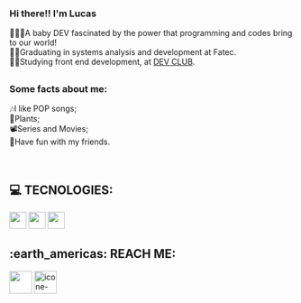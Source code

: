 ### Hi there!! I'm Lucas
👨🏼‍🚀A baby DEV fascinated by the power that programming and codes bring to our world!
<br>
🧑‍💻Graduating in systems analysis and development at Fatec.
<br>
👨‍🎓Studying front end development, at <a href="https://rodolfomori.com.br/devclub/">DEV CLUB</a>.

##
<h3>Some facts about me:</h3>
🎶I like POP songs;
<br>
🌱Plants;
<br>
📽Series and Movies;
<br>
🎉Have fun with my friends.
<br> 



<br>
<br>
  <h2>💻 TECNOLOGIES:</h2>
<div style="display: inline_block">
<img src="https://img.shields.io/badge/HTML5-E34F26?style=for-the-badge&logo=html5&logoColor=white" height="30px"/>
<img src="https://img.shields.io/badge/CSS3-1572B6?style=for-the-badge&logo=css3&logoColor=white" height="30px"/>
<img src="https://img.shields.io/badge/JavaScript-F7DF1E?style=for-the-badge&logo=javascript&logoColor=black" height="30px"/>

</div>
<div style="display: inline_block">
<h2>:earth_americas: REACH ME:</h2> <a alt="icone-linkedin" href="https://www.linkedin.com/in/lukasfreitass/"><img height="40px" src="https://cdn.jsdelivr.net/npm/simple-icons@v3/icons/linkedin.svg"/></a> 
<a href="https://www.instagram.com/_lukasfreitax/"> <img alt="icone-insta"   height="40px" src="https://cdn.jsdelivr.net/npm/simple-icons@v3/icons/instagram.svg"/> </a>
</div>
<br>



